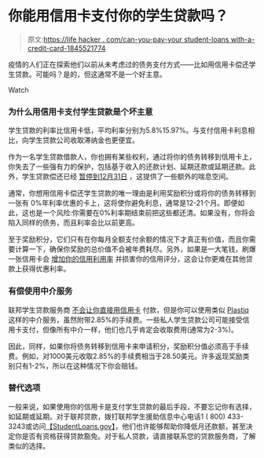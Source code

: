 # 你能用信用卡支付你的学生贷款吗？

> 原文:[https://life hacker . com/can-you-pay-your student-loans with-a-credit-card-1845521774](https://lifehacker.com/can-you-pay-your-student-loans-with-a-credit-card-1845521774)

疫情的人们正在探索他们以前从未考虑过的债务支付方式——比如用信用卡偿还学生贷款。可能吗？是的，但这通常不是一个好主意。

Watch

### **为什么用信用卡支付学生贷款是个坏主意**

学生贷款的利率比信用卡低，平均利率分别为5.8%15.97%。与支付信用卡利息相比，向学生贷款公司收取滞纳金也更便宜。

作为一名学生贷款借款人，你也拥有某些权利，通过将你的债务转移到信用卡上，你失去了一些强有力的保护，包括基于收入的还款计划、延期还款或延期还款。此外，学生贷款偿还已经 [暂停到12月31日](https://studentaid.gov/announcements-events/coronavirus/#:~:text=On%20Aug.,flexibilities%20for%20federal%20student%20loans.) ，这提供了一些额外的喘息空间。

通常，你想用信用卡偿还学生贷款的唯一理由是利用奖励积分或将你的债务转移到一张有 0%年利率优惠的卡上，这将使你避免利息，通常是12-21个月。即便如此，这也是一个风险:你需要在0%利率期结束前把这些都还清。如果没有，你将会陷入同样的债务，而且利率会比以前更高。

至于奖励积分，它们只有在你每月全额支付余额的情况下才真正有价值，而且你需要计算一下，确保你奖励的总价值不会被年费耗尽。另外，如果是一大笔钱，刷爆一张信用卡会 [增加你的信用利用率](https://lifehacker.com/why-you-should-aim-for-1-credit-utilization-1844489591) 并损害你的信用评分，这会让你更难在其他贷款上获得优惠利率。

### **有偿使用中介服务**

联邦学生贷款服务商 [不会让你直接用信用卡](https://tfm.fiscal.treasury.gov/v1/p5/c700.html) 付款，但是你可以使用类似 [Plastiq](https://www.plastiq.com) 这样的中介服务，虽然附带2.85%的手续费。一些私人学生贷款公司可能接受信用卡支付，但像所有中介一样，他们也几乎肯定会收取费用(通常为2-3%)。

因此，同样，如果你将债务转移到信用卡来申请积分，奖励积分值必须高于手续费。例如，对1000美元收取2.85%的手续费相当于28.50美元。许多返现奖励类别只有1-2%，所以在这种情况下你会赔钱。

### **替代选项**

一般来说，如果使用你的信用卡是支付学生贷款的最后手段，不要忘记你有选择，如延期或延期。对于联邦贷款，拨打联邦学生援助信息中心电话1 ( 800) 433-3243或访问[【StudentLoans.gov】](https://studentloans.gov/myDirectLoan/index.action)，他们也许能够帮助你降低月还款额，甚至决定你是否有资格获得贷款豁免。对于私人贷款，请直接联系您的贷款服务商，了解类似的选择。